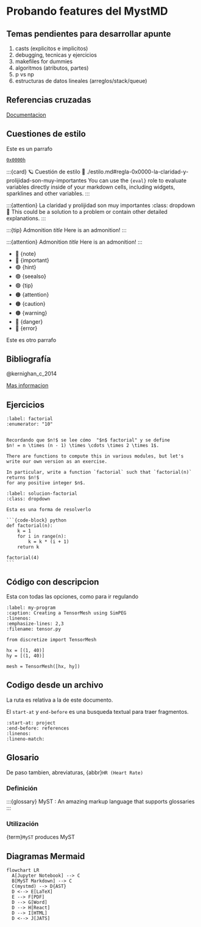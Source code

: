 # Probando features del MystMD

## Temas pendientes para desarrollar apunte

1. casts (explicitos e implicitos)
2. debugging, tecnicas y ejercicios
3. makefiles for dummies
4. algoritmos (atributos, partes)
5. p vs np
6. estructuras de datos lineales (arreglos/stack/queue)



## Referencias cruzadas

[Documentacion](https://mystmd.org/guide/cross-references)

## Cuestiones de estilo

Este es un parrafo

[`0x0000h`](./estilo.md#regla-0x0000-la-claridad-y-prolijidad-son-muy-importantes)

:::{card} 🪐 Cuestión de estilo
:link: ./estilo.md#regla-0x0000-la-claridad-y-prolijidad-son-muy-importantes
You can use the `{eval}` role to evaluate variables directly inside of your
markdown cells, including widgets, sparklines and other variables.
:::

:::{attention} La claridad y prolijidad son muy importantes
:class: dropdown
👋 This could be a solution to a problem or contain other detailed explanations.
:::

:::{tip} Admonition _title_
Here is an admonition!
:::

:::{attention} Admonition _title_
Here is an admonition!
:::

- 🔵 {note}
- 🔵 {important}
- 🟢 {hint}
- 🟢 {seealso}
- 🟢 {tip}
- 🟠 {attention}
- 🟠 {caution}
- 🟠 {warning}
- 🔴 {danger}
- 🔴 {error}

Este es otro parrafo

## Bibliografía

@kernighan_c_2014

[Mas informacion](https://mystmd.org/guide/citations)

## Ejercicios

```{exercise}
:label: factorial
:enumerator: "10"


Recordando que $n!$ se lee cómo  "$n$ factorial" y se define
$n! = n \times (n - 1) \times \cdots \times 2 \times 1$.

There are functions to compute this in various modules, but let's
write our own version as an exercise.

In particular, write a function `factorial` such that `factorial(n)` returns $n!$
for any positive integer $n$.
```

````{solution} factorial
:label: solucion-factorial
:class: dropdown

Esta es una forma de resolverlo

```{code-block} python
def factorial(n):
    k = 1
    for i in range(n):
        k = k * (i + 1)
    return k

factorial(4)
```
````

## Código con descripcion

Esta con todas las opciones, como para ir regulando

```{code} python
:label: my-program
:caption: Creating a TensorMesh using SimPEG
:linenos:
:emphasize-lines: 2,3
:filename: tensor.py

from discretize import TensorMesh

hx = [(1, 40)]
hy = [(1, 40)]

mesh = TensorMesh([hx, hy])
```

## Codigo desde un archivo

La ruta es relativa a la de este documento.

El `start-at` y `end-before` es una busqueda textual para traer fragmentos.

```{literalinclude} ../myst.yml
:start-at: project
:end-before: references
:linenos:
:lineno-match:
```

## Glosario

De paso tambien, abreviaturas, {abbr}`HR (Heart Rate)`

### Definición

:::{glossary}
MyST
: An amazing markup language that supports glossaries
:::

### Utilización

{term}`MyST` produces MyST

## Diagramas Mermaid

```{mermaid}
flowchart LR
  A[Jupyter Notebook] --> C
  B[MyST Markdown] --> C
  C(mystmd) --> D{AST}
  D <--> E[LaTeX]
  E --> F[PDF]
  D --> G[Word]
  D --> H[React]
  D --> I[HTML]
  D <--> J[JATS]
```
